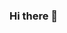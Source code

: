 ### Hi there 👋

<!--
**ngchuong1182000/ngchuong1182000** is a ✨ _special_ ✨ repository because its `README.md` (this file) appears on your GitHub profile.

Hi there, i'm Chu Nguyen Chuong   
🧑🏻‍💻   About me
💡   Explore new technologies and develop web software solutions
🎓   Fullstack Developer at Tinhvan Outsourcing JSC. (TVO)
💼   Learning and working with web and mobile technologies
💻   Tech Stack
Languages

Javascript Python PHP Typescript HTML5 CSS3 SASS/SCSS

Frameworks and libraries

ExpressJS Django NestJS Larvel

ReactJS VueJS Redux NextJS NuxtJS Styled Components TailwindCSS Material UI Vuetify

Tools

Git Docker Visual Studio Code PostgreSQL MongoDB
